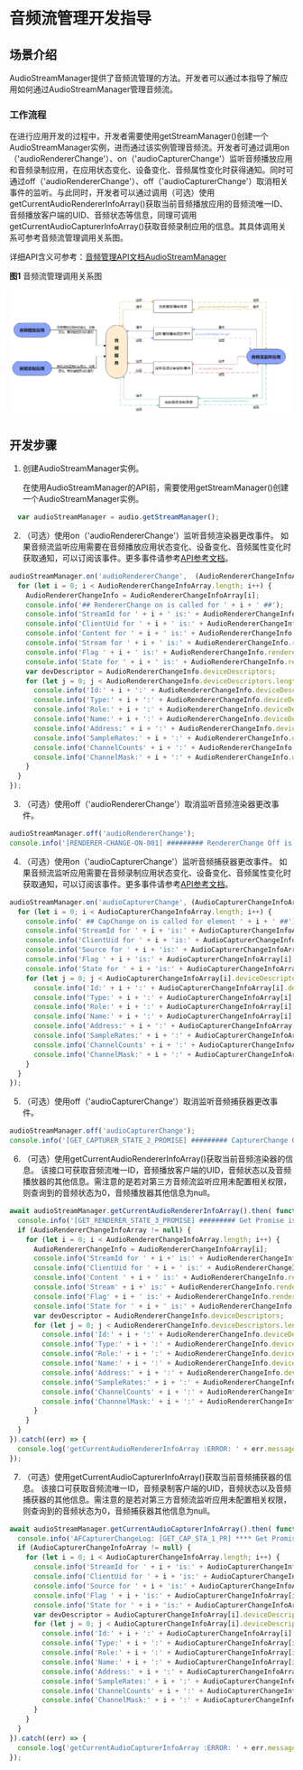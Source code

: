 # 音频流管理开发指导

## 场景介绍

AudioStreamManager提供了音频流管理的方法。开发者可以通过本指导了解应用如何通过AudioStreamManager管理音频流。

### 工作流程

在进行应用开发的过程中，开发者需要使用getStreamManager()创建一个AudioStreamManager实例，进而通过该实例管理音频流。开发者可通过调用on（'audioRendererChange'）、on（'audioCapturerChange'）监听音频播放应用和音频录制应用，在应用状态变化、设备变化、音频属性变化时获得通知。同时可通过off（'audioRendererChange'）、off（'audioCapturerChange'）取消相关事件的监听。与此同时，开发者可以通过调用（可选）使用getCurrentAudioRendererInfoArray()获取当前音频播放应用的音频流唯一ID、音频播放客户端的UID、音频状态等信息，同理可调用getCurrentAudioCapturerInfoArray()获取音频录制应用的信息。其具体调用关系可参考音频流管理调用关系图。

详细API含义可参考：[音频管理API文档AudioStreamManager](../reference/apis/js-apis-audio.md#AudioStreamManager9)

**图1** 音频流管理调用关系图

![](figures/zh-ch_image_audio_stream_manager.png)

## 开发步骤

1. 创建AudioStreamManager实例。

   在使用AudioStreamManager的API前，需要使用getStreamManager()创建一个AudioStreamManager实例。

```js
  var audioStreamManager = audio.getStreamManager();
```

2. （可选）使用on（'audioRendererChange'）监听音频渲染器更改事件。
如果音频流监听应用需要在音频播放应用状态变化、设备变化、音频属性变化时获取通知，可以订阅该事件。更多事件请参考[API参考文档](../reference/apis/js-apis-audio.md)。

```js
audioStreamManager.on('audioRendererChange',  (AudioRendererChangeInfoArray) => {
  for (let i = 0; i < AudioRendererChangeInfoArray.length; i++) {
    AudioRendererChangeInfo = AudioRendererChangeInfoArray[i];
    console.info('## RendererChange on is called for ' + i + ' ##');
    console.info('StreamId for ' + i + ' is:' + AudioRendererChangeInfo.streamId);
    console.info('ClientUid for ' + i + ' is:' + AudioRendererChangeInfo.clientUid);
    console.info('Content for ' + i + ' is:' + AudioRendererChangeInfo.rendererInfo.content);
    console.info('Stream for ' + i + ' is:' + AudioRendererChangeInfo.rendererInfo.usage);
    console.info('Flag ' + i + ' is:' + AudioRendererChangeInfo.rendererInfo.rendererFlags);
    console.info('State for ' + i + ' is:' + AudioRendererChangeInfo.rendererState);  
    var devDescriptor = AudioRendererChangeInfo.deviceDescriptors;
    for (let j = 0; j < AudioRendererChangeInfo.deviceDescriptors.length; j++) {
      console.info('Id:' + i + ':' + AudioRendererChangeInfo.deviceDescriptors[j].id);
      console.info('Type:' + i + ':' + AudioRendererChangeInfo.deviceDescriptors[j].deviceType);
      console.info('Role:' + i + ':' + AudioRendererChangeInfo.deviceDescriptors[j].deviceRole);
      console.info('Name:' + i + ':' + AudioRendererChangeInfo.deviceDescriptors[j].name);
      console.info('Address:' + i + ':' + AudioRendererChangeInfo.deviceDescriptors[j].address);
      console.info('SampleRates:' + i + ':' + AudioRendererChangeInfo.deviceDescriptors[j].sampleRates[0]);
      console.info('ChannelCounts' + i + ':' + AudioRendererChangeInfo.deviceDescriptors[j].channelCounts[0]);
      console.info('ChannelMask:' + i + ':' + AudioRendererChangeInfo.deviceDescriptors[j].channelMasks);
    }
  }
});
```

3. （可选）使用off（'audioRendererChange'）取消监听音频渲染器更改事件。

```js
audioStreamManager.off('audioRendererChange');
console.info('[RENDERER-CHANGE-ON-001] ######### RendererChange Off is called #########');
```   

4. （可选）使用on（'audioCapturerChange'）监听音频捕获器更改事件。
如果音频流监听应用需要在音频录制应用状态变化、设备变化、音频属性变化时获取通知，可以订阅该事件。更多事件请参考[API参考文档](../reference/apis/js-apis-audio.md)。

```js
audioStreamManager.on('audioCapturerChange', (AudioCapturerChangeInfoArray) =>  {
  for (let i = 0; i < AudioCapturerChangeInfoArray.length; i++) {
    console.info(' ## CapChange on is called for element ' + i + ' ##');
    console.info('StreamId for ' + i + 'is:' + AudioCapturerChangeInfoArray[i].streamId);
    console.info('ClientUid for ' + i + 'is:' + AudioCapturerChangeInfoArray[i].clientUid);
    console.info('Source for ' + i + 'is:' + AudioCapturerChangeInfoArray[i].capturerInfo.source);
    console.info('Flag ' + i + 'is:' + AudioCapturerChangeInfoArray[i].capturerInfo.capturerFlags);
    console.info('State for ' + i + 'is:' + AudioCapturerChangeInfoArray[i].capturerState);  
    for (let j = 0; j < AudioCapturerChangeInfoArray[i].deviceDescriptors.length; j++) {
      console.info('Id:' + i + ':' + AudioCapturerChangeInfoArray[i].deviceDescriptors[j].id);
      console.info('Type:' + i + ':' + AudioCapturerChangeInfoArray[i].deviceDescriptors[j].deviceType);
      console.info('Role:' + i + ':' + AudioCapturerChangeInfoArray[i].deviceDescriptors[j].deviceRole);
      console.info('Name:' + i + ':' + AudioCapturerChangeInfoArray[i].deviceDescriptors[j].name);
      console.info('Address:' + i + ':' + AudioCapturerChangeInfoArray[i].deviceDescriptors[j].address);
      console.info('SampleRates:' + i + ':' + AudioCapturerChangeInfoArray[i].deviceDescriptors[j].sampleRates[0]);
      console.info('ChannelCounts' + i + ':' + AudioCapturerChangeInfoArray[i].deviceDescriptors[j].channelCounts[0]);
      console.info('ChannelMask:' + i + ':' + AudioCapturerChangeInfoArray[i].deviceDescriptors[j].channelMasks);
    }
  }
});
```  

5. （可选）使用off（'audioCapturerChange'）取消监听音频捕获器更改事件。

```js
audioStreamManager.off('audioCapturerChange');
console.info('[GET_CAPTURER_STATE_2_PROMISE] ######### CapturerChange Off is called #########');
```  

6. （可选）使用getCurrentAudioRendererInfoArray()获取当前音频渲染器的信息。
该接口可获取音频流唯一ID，音频播放客户端的UID，音频状态以及音频播放器的其他信息。需注意的是若对第三方音频流监听应用未配置相关权限，则查询到的音频状态为0，音频播放器其他信息为null。
   
```js
await audioStreamManager.getCurrentAudioRendererInfoArray().then( function (AudioRendererChangeInfoArray) {
  console.info('[GET_RENDERER_STATE_3_PROMISE] ######### Get Promise is called ##########');
  if (AudioRendererChangeInfoArray != null) {
    for (let i = 0; i < AudioRendererChangeInfoArray.length; i++) {
      AudioRendererChangeInfo = AudioRendererChangeInfoArray[i];
      console.info('StreamId for ' + i +' is:' + AudioRendererChangeInfo.streamId);
      console.info('ClientUid for ' + i + ' is:' + AudioRendererChangeInfo.clientUid);
      console.info('Content ' + i + ' is:' + AudioRendererChangeInfo.rendererInfo.content);
      console.info('Stream' + i +' is:' + AudioRendererChangeInfo.rendererInfo.usage);
      console.info('Flag' + i + ' is:' + AudioRendererChangeInfo.rendererInfo.rendererFlags); 
      console.info('State for ' + i + ' is:' + AudioRendererChangeInfo.rendererState);  
      var devDescriptor = AudioRendererChangeInfo.deviceDescriptors;
      for (let j = 0; j < AudioRendererChangeInfo.deviceDescriptors.length; j++) {
        console.info('Id:' + i + ':' + AudioRendererChangeInfo.deviceDescriptors[j].id);
        console.info('Type:' + i + ':' + AudioRendererChangeInfo.deviceDescriptors[j].deviceType);
        console.info('Role:' + i + ':' + AudioRendererChangeInfo.deviceDescriptors[j].deviceRole);
        console.info('Name:' + i + ':' + AudioRendererChangeInfo.deviceDescriptors[j].name);
        console.info('Address:' + i + ':' + AudioRendererChangeInfo.deviceDescriptors[j].address);
        console.info('SampleRates:' + i + ':' + AudioRendererChangeInfo.deviceDescriptors[j].sampleRates[0]);
        console.info('ChannelCounts' + i + ':' + AudioRendererChangeInfo.deviceDescriptors[j].channelCounts[0]);
        console.info('ChannnelMask:' + i + ':' + AudioRendererChangeInfo.deviceDescriptors[j].channelMasks);
      }
    }
  }
}).catch((err) => {
  console.log('getCurrentAudioRendererInfoArray :ERROR: ' + err.message);
});
``` 

7. （可选）使用getCurrentAudioCapturerInfoArray()获取当前音频捕获器的信息。
该接口可获取音频流唯一ID，音频录制客户端的UID，音频状态以及音频捕获器的其他信息。需注意的是若对第三方音频流监听应用未配置相关权限，则查询到的音频状态为0，音频捕获器其他信息为null。
   
```js
await audioStreamManager.getCurrentAudioCapturerInfoArray().then( function (AudioCapturerChangeInfoArray) {
  console.info('AFCapturerChangeLog: [GET_CAP_STA_1_PR] **** Get Promise Called ****');
  if (AudioCapturerChangeInfoArray != null) {
    for (let i = 0; i < AudioCapturerChangeInfoArray.length; i++) {
      console.info('StreamId for ' + i + 'is:' + AudioCapturerChangeInfoArray[i].streamId);
      console.info('ClientUid for ' + i + 'is:' + AudioCapturerChangeInfoArray[i].clientUid);
      console.info('Source for ' + i + 'is:' + AudioCapturerChangeInfoArray[i].capturerInfo.source);
      console.info('Flag ' + i + 'is:' + AudioCapturerChangeInfoArray[i].capturerInfo.capturerFlags);
      console.info('State for ' + i + 'is:' + AudioCapturerChangeInfoArray[i].capturerState);  
      var devDescriptor = AudioCapturerChangeInfoArray[i].deviceDescriptors;
      for (let j = 0; j < AudioCapturerChangeInfoArray[i].deviceDescriptors.length; j++) {
        console.info('Id:' + i + ':' + AudioCapturerChangeInfoArray[i].deviceDescriptors[j].id);
        console.info('Type:' + i + ':' + AudioCapturerChangeInfoArray[i].deviceDescriptors[j].deviceType);
        console.info('Role:' + i + ':' + AudioCapturerChangeInfoArray[i].deviceDescriptors[j].deviceRole);
        console.info('Name:' + i + ':' + AudioCapturerChangeInfoArray[i].deviceDescriptors[j].name)
        console.info('Address:' + i + ':' + AudioCapturerChangeInfoArray[i].deviceDescriptors[j].address);
        console.info('SampleRates:' + i + ':' + AudioCapturerChangeInfoArray[i].deviceDescriptors[j].sampleRates[0]);
        console.info('ChannelCounts' + i + ':' + AudioCapturerChangeInfoArray[i].deviceDescriptors[j].channelCounts[0]);
        console.info('ChannelMask:' + i + ':' + AudioCapturerChangeInfoArray[i].deviceDescriptors[j].channelMasks);
      }
    }
  }
}).catch((err) => {
  console.log('getCurrentAudioCapturerInfoArray :ERROR: ' + err.message);
});
```      